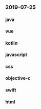 ### 2019-07-25

#### java

#### vue

#### kotlin

#### javascript

#### css

#### objective-c

#### swift

#### html
